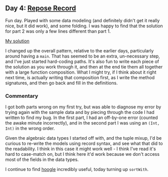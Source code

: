 ## Day 4: [Repose Record](problem.md)

Fun day. Played with some data modeling (and definitely didn't get it really nice,
but it did work), and some folding. I was happy to find that the solution for part 2
was only a few lines different than part 1.

[My solution](day.hs)

I changed up the overall pattern, relative to the earlier days, particularly around
having a `main`. That has seemed to be an extra, un-necessary step, and I've just
started hard-coding paths. It's also fun to write each piece of the solution as you
work through it, and then at the end tie them all together with a large function
composition. What I might try, if I think about it right next time, is actually
writing that composition first, as I write the method signatures, and then go back
and fill in the definitions.

### Commentary

I got both parts wrong on my first try, but was able to diagnose my error by trying
again with the sample data and by piecing through the code I had written to find my bug.
In the first part, I had an off-by-one error (counted the awake minute incorrectly),
and in the second part I was using an `(Int, Int)` in the wrong order.

Given the algebraic data types I started off with, and the tuple mixup, I'd be curious
to re-write the models using record syntax, and see what that did to the readability.
I think in this case it might work well - I think I've read it's hard to case-match on,
but I think here it'd work because we don't access most of the fields in the data types.

I continue to find [hoogle](https://www.haskell.org/hoogle/) incredibly useful,
today turning up `sortWith`.
